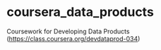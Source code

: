 # coursera_data_products
Coursework for Developing Data Products (https://class.coursera.org/devdataprod-034)
